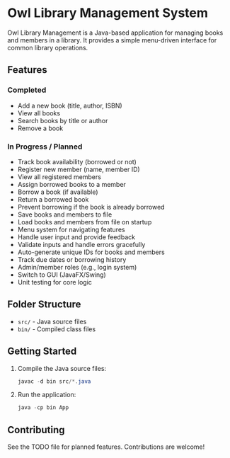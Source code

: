 
# Owl Library Management System

Owl Library Management is a Java-based application for managing books and members in a library. It provides a simple menu-driven interface for common library operations.

## Features

### Completed
- Add a new book (title, author, ISBN)
- View all books
- Search books by title or author
- Remove a book

### In Progress / Planned
- Track book availability (borrowed or not)
- Register new member (name, member ID)
- View all registered members
- Assign borrowed books to a member
- Borrow a book (if available)
- Return a borrowed book
- Prevent borrowing if the book is already borrowed
- Save books and members to file
- Load books and members from file on startup
- Menu system for navigating features
- Handle user input and provide feedback
- Validate inputs and handle errors gracefully
- Auto-generate unique IDs for books and members
- Track due dates or borrowing history
- Admin/member roles (e.g., login system)
- Switch to GUI (JavaFX/Swing)
- Unit testing for core logic

## Folder Structure

- `src/` - Java source files
- `bin/` - Compiled class files

## Getting Started

1. Compile the Java source files:
	```powershell
	javac -d bin src/*.java
	```
2. Run the application:
	```powershell
	java -cp bin App
	```

## Contributing

See the TODO file for planned features. Contributions are welcome!
